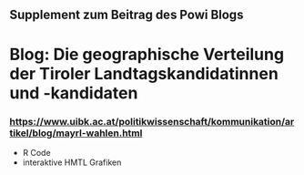 ## Supplement zum Beitrag des Powi Blogs

# Blog: Die geographische Verteilung der Tiroler Landtagskandidatinnen und -kandidaten

### https://www.uibk.ac.at/politikwissenschaft/kommunikation/artikel/blog/mayrl-wahlen.html

- R Code
- interaktive HMTL Grafiken
